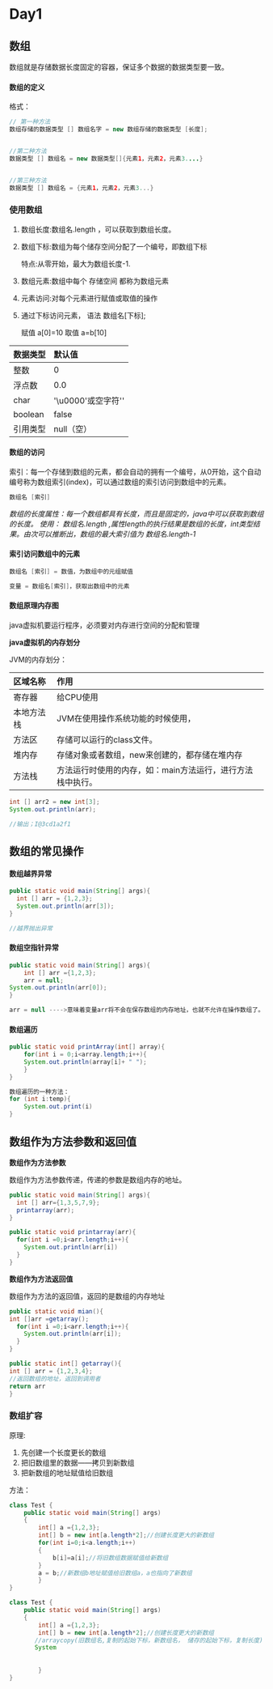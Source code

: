 # Day1

## 数组

数组就是存储数据长度固定的容器，保证多个数据的数据类型要一致。

#### 数组的定义

格式：

```java
// 第一种方法
数组存储的数据类型 [] 数组名字 = new 数组存储的数据类型 [长度];


//第二种方法
数据类型 [] 数组名 = new 数据类型[]{元素1，元素2，元素3....} 


//第三种方法
数据类型 [] 数组名 = {元素1，元素2，元素3...}
```

### 使用数组

1. 数组长度:数组名.length ，可以获取到数组长度。
2. 数组下标:数组为每个储存空间分配了一个编号，即数组下标

   特点:从零开始，最大为数组长度-1.

3. 数组元素:数组中每个 存储空间 都称为数组元素
4. 元素访问:对每个元素进行赋值或取值的操作
5. 通过下标访问元素， 语法 数组名\[下标\];

   赋值 a\[0\]=10 取值 a=b\[10\]

| 数据类型 | 默认值 |
| :--- | :--- |
| 整数 | 0 |
| 浮点数 | 0.0 |
| char | '\u0000'或空字符'' |
| boolean | false |
| 引用类型 | null（空） |

#### 数组的访问

索引：每一个存储到数组的元素，都会自动的拥有一个编号，从0开始，这个自动编号称为数组索引\(index\)，可以通过数组的索引访问到数组中的元素。

```java
数组名 [索引]
```

_数组的长度属性：每一个数组都具有长度，而且是固定的，java中可以获取到数组的长度。 使用： 数组名.length ,属性length的执行结果是数组的长度，int类型结果。由次可以推断出，数组的最大索引值为 数组名.length-1_

#### 索引访问数组中的元素

```java
数组名 [索引] = 数值，为数组中的元组赋值

变量 = 数组名[索引]，获取出数组中的元素
```

#### 数组原理内存图

java虚拟机要运行程序，必须要对内存进行空间的分配和管理

**java虚拟机的内存划分**

JVM的内存划分：

| 区域名称 | 作用 |
| :--- | :--- |
| 寄存器 | 给CPU使用 |
| 本地方法栈 | JVM在使用操作系统功能的时候使用， |
| 方法区 | 存储可以运行的class文件。 |
| 堆内存 | 存储对象或者数组，new来创建的，都存储在堆内存 |
| 方法栈 | 方法运行时使用的内存，如：main方法运行，进行方法栈中执行。 |

```java
int [] arr2 = new int[3];
System.out.println(arr);

//输出；I@3cd1a2f1
```

## 数组的常见操作

#### 数组越界异常

```java
public static void main(String[] args){
  int [] arr = {1,2,3};
  System.out.println(arr[3]);
}

//越界抛出异常
```

#### 数组空指针异常

```java
public static void main(String[] args){
    int [] arr ={1,2,3};
    arr = null;
System.out.println(arr[0]);
}

arr = null ---->意味着变量arr将不会在保存数组的内存地址，也就不允许在操作数组了。
```

#### 数组遍历

```java
public static void printArray(int[] array){
    for(int i = 0;i<array.length;i++){
    System.out.println(array[i]+ " ");
    }
}
```

```java
数组遍历的一种方法：
for (int i:temp){
    System.out.print(i)
}

```

## 数组作为方法参数和返回值

**数组作为方法参数**

数组作为方法参数传递，传递的参数是数组内存的地址。

```java
public static void main(String[] args){
  int [] arr={1,3,5,7,9};
  printarray(arr);
}

public static void printarray(arr){
  for(int i =0;i<arr.length;i++){
    System.out.println(arr[i])
  }
}
```

**数组作为方法返回值**

数组作为方法的返回值，返回的是数组的内存地址

```java
public static void mian(){
int []arr =getarray();
  for(int i =0;i<arr.length;i++){
    System.out.println(arr[i]);
  }
}

public static int[] getarray(){
int [] arr = {1,2,3,4};
//返回数组的地址，返回到调用者
return arr
}
```

### 数组扩容

原理:

1. 先创建一个长度更长的数组
2. 把旧数组里的数据——拷贝到新数组
3. 把新数组的地址赋值给旧数组

方法：

```java
class Test {
    public static void main(String[] args)
    {
        int[] a ={1,2,3};
        int[] b = new int[a.length*2];//创建长度更大的新数组
        for(int i=0;i<a.length;i++) 
        {
            b[i]=a[i];//将旧数组数据赋值给新数组 
        }
        a = b;//新数组b地址赋值给旧数组a，a也指向了新数组
        }
}
```

```java
class Test {
    public static void main(String[] args)
    {
        int[] a ={1,2,3};
        int[] b = new int[a.length*2];//创建长度更大的新数组
       //arraycopy(旧数组名,复制的起始下标，新数组名， 储存的起始下标，复制长度)
       System
              
         
        }
}
```

